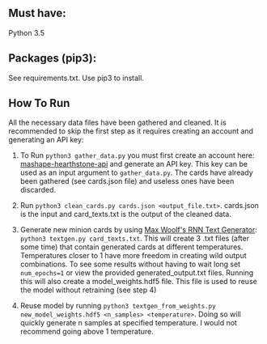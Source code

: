 ## Must have:
 
Python 3.5

## Packages (pip3):

See requirements.txt. Use pip3 to install.

## How To Run

All the necessary data files have been gathered and cleaned. It is recommended to skip the first step as it requires creating an account and generating an API key:

1. To Run `python3 gather_data.py` you must first create an account here: [mashape-hearthstone-api](https://market.mashape.com/omgvamp/hearthstone) and generate an API key. This key can be used as an input argument to `gather_data.py`. The cards have already been gathered (see cards.json file) and useless ones have been discarded.

2. Run `python3 clean_cards.py cards.json <output_file.txt>`. cards.json is the input and card_texts.txt is the output of the cleaned data.

3. Generate new minion cards by using [Max Woolf's RNN Text Generator](https://github.com/minimaxir/textgenrnn): `python3 textgen.py card_texts.txt`. This will create 3 .txt files (after some time) that contain generated cards at different temperatures. Temperatures closer to 1 have more freedom in creating wild output combinations. To see some results without having to wait long set `num_epochs=1` or view the provided generated_output.txt files. Running this will also create a model_weights.hdf5 file. This file is used to reuse the model without retraining (see step 4)

4. Reuse model by running `python3 textgen_from_weights.py new_model_weights.hdf5 <n_samples> <temperature>`. Doing so will quickly generate n samples at specified temperature. I would not recommend going above 1 temperature.

